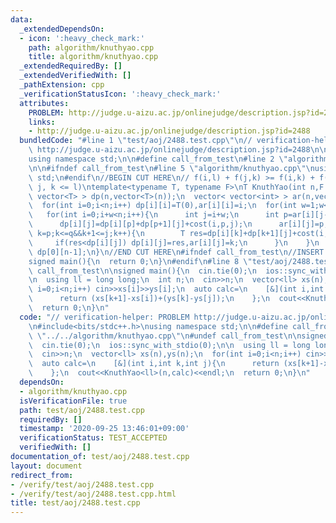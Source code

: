 ```yaml
---
data:
  _extendedDependsOn:
  - icon: ':heavy_check_mark:'
    path: algorithm/knuthyao.cpp
    title: algorithm/knuthyao.cpp
  _extendedRequiredBy: []
  _extendedVerifiedWith: []
  _pathExtension: cpp
  _verificationStatusIcon: ':heavy_check_mark:'
  attributes:
    PROBLEM: http://judge.u-aizu.ac.jp/onlinejudge/description.jsp?id=2488
    links:
    - http://judge.u-aizu.ac.jp/onlinejudge/description.jsp?id=2488
  bundledCode: "#line 1 \"test/aoj/2488.test.cpp\"\n// verification-helper: PROBLEM\
    \ http://judge.u-aizu.ac.jp/onlinejudge/description.jsp?id=2488\n\n#include<bits/stdc++.h>\n\
    using namespace std;\n\n#define call_from_test\n#line 2 \"algorithm/knuthyao.cpp\"\
    \n\n#ifndef call_from_test\n#line 5 \"algorithm/knuthyao.cpp\"\nusing namespace\
    \ std;\n#endif\n//BEGIN CUT HERE\n// f(i,l) + f(j,k) >= f(i,k) + f(j,l) (i <=\
    \ j, k <= l)\ntemplate<typename T, typename F>\nT KnuthYao(int n,F cost){\n  vector<\
    \ vector<T> > dp(n,vector<T>(n));\n  vector< vector<int> > ar(n,vector<int>(n));\n\
    \  for(int i=0;i<n;i++) dp[i][i]=T(0),ar[i][i]=i;\n  for(int w=1;w<n;w++){\n \
    \   for(int i=0;i+w<n;i++){\n      int j=i+w;\n      int p=ar[i][j-1],q=ar[i+1][j];\n\
    \      dp[i][j]=dp[i][p]+dp[p+1][j]+cost(i,p,j);\n      ar[i][j]=p;\n      for(int\
    \ k=p;k<=q&&k+1<=j;k++){\n        T res=dp[i][k]+dp[k+1][j]+cost(i,k,j);\n   \
    \     if(res<dp[i][j]) dp[i][j]=res,ar[i][j]=k;\n      }\n    }\n  }\n  return\
    \ dp[0][n-1];\n}\n//END CUT HERE\n#ifndef call_from_test\n//INSERT ABOVE HERE\n\
    signed main(){\n  return 0;\n}\n#endif\n#line 8 \"test/aoj/2488.test.cpp\"\n#undef\
    \ call_from_test\n\nsigned main(){\n  cin.tie(0);\n  ios::sync_with_stdio(0);\n\
    \n  using ll = long long;\n  int n;\n  cin>>n;\n  vector<ll> xs(n),ys(n);\n  for(int\
    \ i=0;i<n;i++) cin>>xs[i]>>ys[i];\n  auto calc=\n    [&](int i,int k,int j){\n\
    \      return (xs[k+1]-xs[i])+(ys[k]-ys[j]);\n    };\n  cout<<KnuthYao<ll>(n,calc)<<endl;\n\
    \  return 0;\n}\n"
  code: "// verification-helper: PROBLEM http://judge.u-aizu.ac.jp/onlinejudge/description.jsp?id=2488\n\
    \n#include<bits/stdc++.h>\nusing namespace std;\n\n#define call_from_test\n#include\
    \ \"../../algorithm/knuthyao.cpp\"\n#undef call_from_test\n\nsigned main(){\n\
    \  cin.tie(0);\n  ios::sync_with_stdio(0);\n\n  using ll = long long;\n  int n;\n\
    \  cin>>n;\n  vector<ll> xs(n),ys(n);\n  for(int i=0;i<n;i++) cin>>xs[i]>>ys[i];\n\
    \  auto calc=\n    [&](int i,int k,int j){\n      return (xs[k+1]-xs[i])+(ys[k]-ys[j]);\n\
    \    };\n  cout<<KnuthYao<ll>(n,calc)<<endl;\n  return 0;\n}\n"
  dependsOn:
  - algorithm/knuthyao.cpp
  isVerificationFile: true
  path: test/aoj/2488.test.cpp
  requiredBy: []
  timestamp: '2020-09-25 13:46:01+09:00'
  verificationStatus: TEST_ACCEPTED
  verifiedWith: []
documentation_of: test/aoj/2488.test.cpp
layout: document
redirect_from:
- /verify/test/aoj/2488.test.cpp
- /verify/test/aoj/2488.test.cpp.html
title: test/aoj/2488.test.cpp
---
```

